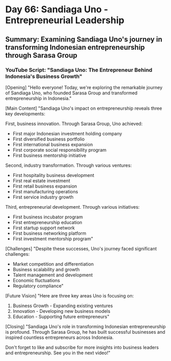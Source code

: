 # Day 66: Sandiaga Uno - Entrepreneurial Leadership
## Summary: Examining Sandiaga Uno's journey in transforming Indonesian entrepreneurship through Sarasa Group

### YouTube Script: "Sandiaga Uno: The Entrepreneur Behind Indonesia's Business Growth"

[Opening]
"Hello everyone! Today, we're exploring the remarkable journey of Sandiaga Uno, who founded Sarasa Group and transformed entrepreneurship in Indonesia."

[Main Content]
"Sandiaga Uno's impact on entrepreneurship reveals three key developments:

First, business innovation. Through Sarasa Group, Uno achieved:
- First major Indonesian investment holding company
- First diversified business portfolio
- First international business expansion
- First corporate social responsibility program
- First business mentorship initiative

Second, industry transformation. Through various ventures:
- First hospitality business development
- First real estate investment
- First retail business expansion
- First manufacturing operations
- First service industry growth

Third, entrepreneurial development. Through various initiatives:
- First business incubator program
- First entrepreneurship education
- First startup support network
- First business networking platform
- First investment mentorship program"

[Challenges]
"Despite these successes, Uno's journey faced significant challenges:
- Market competition and differentiation
- Business scalability and growth
- Talent management and development
- Economic fluctuations
- Regulatory compliance"

[Future Vision]
"Here are three key areas Uno is focusing on:

1. Business Growth - Expanding existing ventures
2. Innovation - Developing new business models
3. Education - Supporting future entrepreneurs"

[Closing]
"Sandiaga Uno's role in transforming Indonesian entrepreneurship is profound. Through Sarasa Group, he has built successful businesses and inspired countless entrepreneurs across Indonesia.

Don't forget to like and subscribe for more insights into business leaders and entrepreneurship. See you in the next video!" 